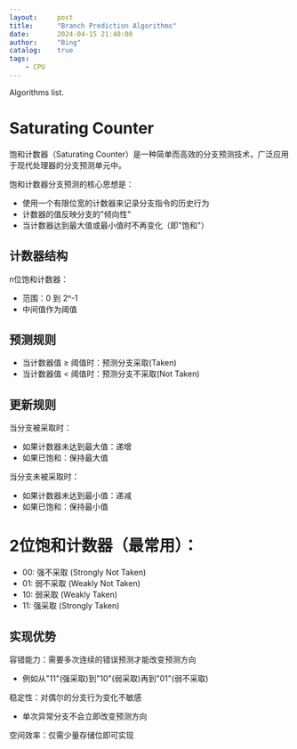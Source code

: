 ```yaml
---
layout:     post
title:      "Branch Prediction Algorithms"
date:       2024-04-15 21:40:00
author:     "Bing"
catalog:    true
tags:
    - CPU
---
```


Algorithms list.

# Saturating Counter
饱和计数器（Saturating Counter）是一种简单而高效的分支预测技术，广泛应用于现代处理器的分支预测单元中。

饱和计数器分支预测的核心思想是：
* 使用一个有限位宽的计数器来记录分支指令的历史行为
* 计数器的值反映分支的"倾向性"
* 当计数器达到最大值或最小值时不再变化（即"饱和"）

## 计数器结构
n位饱和计数器：
* 范围：0 到 2ⁿ-1
* 中间值作为阈值

## 预测规则
* 当计数器值 ≥ 阈值时：预测分支采取(Taken)
* 当计数器值 < 阈值时：预测分支不采取(Not Taken)

## 更新规则
当分支被采取时：
* 如果计数器未达到最大值：递增
* 如果已饱和：保持最大值

当分支未被采取时：
* 如果计数器未达到最小值：递减
* 如果已饱和：保持最小值

# 2位饱和计数器（最常用）：
* 00: 强不采取 (Strongly Not Taken)
* 01: 弱不采取 (Weakly Not Taken)
* 10: 弱采取 (Weakly Taken)
* 11: 强采取 (Strongly Taken)

## 实现优势
容错能力：需要多次连续的错误预测才能改变预测方向
* 例如从"11"(强采取)到"10"(弱采取)再到"01"(弱不采取)

稳定性：对偶尔的分支行为变化不敏感
* 单次异常分支不会立即改变预测方向

空间效率：仅需少量存储位即可实现
